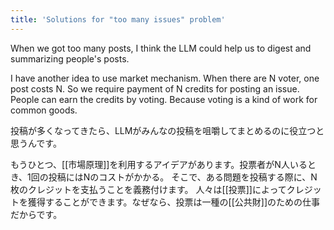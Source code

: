 ```yaml
---
title: 'Solutions for "too many issues" problem'
---
```



When we got too many posts, I think the LLM could help us to digest and summarizing people's posts.

I have another idea to use market mechanism. When there are N voter, one post costs N.
So we require payment of N credits for posting an issue.
People can earn the credits by voting. Because voting is a kind of work for common goods.

投稿が多くなってきたら、LLMがみんなの投稿を咀嚼してまとめるのに役立つと思うんです。

もうひとつ、[[市場原理]]を利用するアイデアがあります。投票者がN人いるとき、1回の投稿にはNのコストがかかる。
そこで、ある問題を投稿する際に、N枚のクレジットを支払うことを義務付けます。
人々は[[投票]]によってクレジットを獲得することができます。なぜなら、投票は一種の[[公共財]]のための仕事だからです。
